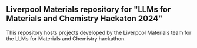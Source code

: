 ## Liverpool Materials repository for "LLMs for Materials and Chemistry Hackaton 2024"

This repository hosts projects developed by the Liverpool Materials team for the LLMs for Materials and Chemistry hackathon.